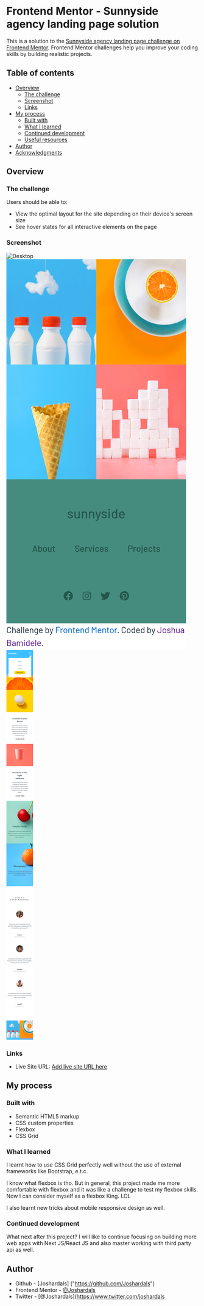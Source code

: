 
# Frontend Mentor - Sunnyside agency landing page solution

This is a solution to the [Sunnyside agency landing page challenge on Frontend Mentor](https://www.frontendmentor.io/challenges/sunnyside-agency-landing-page-7yVs3B6ef). Frontend Mentor challenges help you improve your coding skills by building realistic projects.

## Table of contents

- [Overview](#overview)
  - [The challenge](#the-challenge)
  - [Screenshot](#screenshot)
  - [Links](#links)
- [My process](#my-process)
  - [Built with](#built-with)
  - [What I learned](#what-i-learned)
  - [Continued development](#continued-development)
  - [Useful resources](#useful-resources)
- [Author](#author)
- [Acknowledgments](#acknowledgments)

## Overview

### The challenge

Users should be able to:

- View the optimal layout for the site depending on their device's screen size
- See hover states for all interactive elements on the page

### Screenshot

![Desktop](./screenshots/desktop_screenshot.png) 
![Mobile](./screenshots/mobile_screenshot.png) 
![Mobile](./screenshots/mobile_screenshot2.png) 


### Links

- Live Site URL: [Add live site URL here](https://sunnyside-agency-landing-page-josh.vercel.app)


## My process

### Built with

- Semantic HTML5 markup
- CSS custom properties
- Flexbox
- CSS Grid


### What I learned

I learnt how to use CSS Grid perfectly well without the use of external frameworks like Bootstrap, e.t.c. 

I know what flexbox is tho. But in general, this project made me more comfortable with flexbox and it was like a challenge to test my flexbox skills. Now I can consider myself as a flexbox King. LOL 

I also learnt new tricks about mobile responsive design as well.  


### Continued development

What next after this project? I will like to continue focusing on building more web apps with Next JS/React JS and also master working with third party api as well. 


## Author

- Github - [Joshardals] ("https://github.com/Joshardals")
- Frontend Mentor - [@Joshardals](https://www.frontendmentor.io/profile/Joshardals)
- Twitter - [@Joshardals](https://www.twitter.com/joshardals
